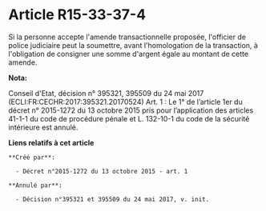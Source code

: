# Article R15-33-37-4

Si la personne accepte l'amende transactionnelle proposée, l'officier de police judiciaire peut la soumettre, avant
l'homologation de la transaction, à l'obligation de consigner une somme d'argent égale au montant de cette amende.

**Nota:**

Conseil d'Etat, décision n° 395321, 395509 du 24 mai 2017 (ECLI:FR:CECHR:2017:395321.20170524) Art. 1 : Le 1° de l’article
1er du décret n° 2015-1272 du 13 octobre 2015 pris pour l’application des articles 41-1-1 du code de procédure pénale et L.
132-10-1 du code de la sécurité intérieure est annulé.

**Liens relatifs à cet article**

	**Créé par**:

	  - Décret n°2015-1272 du 13 octobre 2015 - art. 1

	**Annulé par**:

	  - Décision n°395321 et 395509 du 24 mai 2017, v. init.
